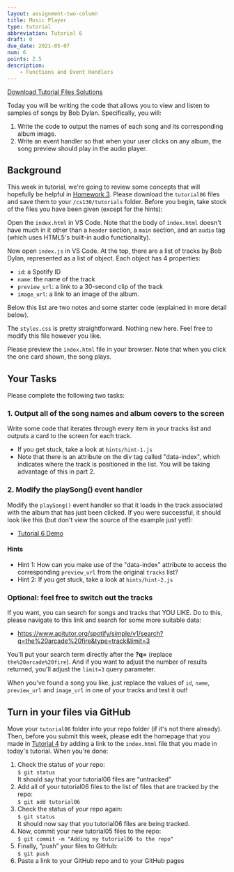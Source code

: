 ```yaml
---
layout: assignment-two-column
title: Music Player
type: tutorial
abbreviation: Tutorial 6
draft: 0
due_date: 2021-05-07
num: 6
points: 2.5
description:
    - Functions and Event Handlers
---
```


<a href="/spring2021/course-files/tutorials/tutorial06.zip" class="nu-button">Download Tutorial Files <i class="fas fa-download"></i></a> <a href="/spring2021/course-files/tutorials/tutorial06-solutions.zip" class="button">Solutions<i class="fas fa-download"></i></a> 

Today you will be writing the code that allows you to view and listen to samples of songs by Bob Dylan. Specifically, you will:

1. Write the code to output the names of each song and its corresponding album image.
2. Write an event handler so that when your user clicks on any album, the song preview should play in the audio player.

## Background
This week in tutorial, we're going to review some concepts that will hopefully be helpful in [Homework 3](hw03). Please download the `tutorial06` files and save them to your `/cs130/tutorials` folder. Before you begin, take stock of the files you have been given (except for the hints):

Open the `index.html` in VS Code. Note that the body of `index.html` doesn't have much in it other than a `header` section, a `main` section, and an `audio` tag (which uses HTML5's built-in audio functionality). 

Now open `index.js` in VS Code. At the top, there are a list of tracks by Bob Dylan, represented as a list of object. Each object has 4 properties: 
* `id`: a Spotify ID
* `name`: the name of the track
* `preview_url`: a link to a 30-second clip of the track
* `image_url`: a link to an image of the album.

Below this list are two notes and some starter code (explained in more detail below).

The `styles.css` is pretty straightforward. Nothing new here. Feel free to modify this file however you like.

Please preview the `index.html` file in your browser. Note that when you click the one card shown, the song plays.

## Your Tasks
Please complete the following two tasks:

### 1. Output all of the song names and album covers to the screen
Write some code that iterates through every item in your tracks list and outputs a card to the screen for each track.

* If you get stuck, take a look at `hints/hint-1.js`
* Note that there is an attribute on the div tag called "data-index", which indicates where the track is positioned in the list. You will be taking advantage of this in part 2.

### 2. Modify the playSong() event handler
Modify the `playSong()` event handler so that it loads in the track associated with the album that has just been clicked. If you were successful, it should look like this (but don't view the source of the example just yet!):

* <a href="https://vanwars.github.io/cs130-spring2021/tutorial06/index.html" target="_blank">Tutorial 6 Demo</a>

#### Hints
* Hint 1: How can you make use of the "data-index" attribute to access the corresponding `preview_url` from the original `tracks` list? 
* Hint 2: If you get stuck, take a look at `hints/hint-2.js`

### Optional: feel free to switch out the tracks
If you want, you can search for songs and tracks that YOU LIKE. Do to this, please navigate to this link and search for some more suitable data:

* <a href="https://www.apitutor.org/spotify/simple/v1/search?q=the%20arcade%20fire&type=track&limit=3" target="_blank">https://www.apitutor.org/spotify/simple/v1/search?q=the%20arcade%20fire&type=track&limit=3</a>

You'll put your search term directly after the **?q=** (replace `the%20arcade%20fire`). And if you want to adjust the number of results returned, you'll adjust the `limit=3` query parameter.

When you've found a song you like, just replace the values of `id`, `name`, `preview_url` and `image_url` in one of your tracks and test it out!


## Turn in your files via GitHub
Move your `tutorial06` folder into your repo folder (if it's not there already). Then, before you submit this week, please edit the homepage that you made in [Tutorial 4](tutorial04) by adding a link to the `index.html` file that you made in today's tutorial. When you're done:

1. Check the status of your repo:<br>`$ git status`<br>It should say that your tutorial06 files are “untracked”
1. Add all of your tutorial06 files to the list of files that are tracked by the repo:<br>`$ git add tutorial06`
1. Check the status of your repo again:<br>`$ git status`<br>It should now say that you tutorial06 files are being tracked.
1. Now, commit your new tutorial05 files to the repo:<br>`$ git commit -m "Adding my tutorial06 to the repo"`
1. Finally, “push” your files to GitHub:<br>`$ git push`
1. Paste a link to your GitHub repo and to your GitHub pages 

